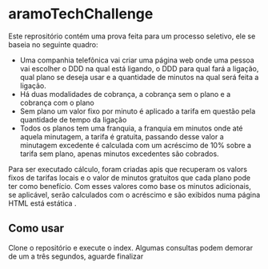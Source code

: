 # aramoTechChallenge

Este reprositório contém uma prova feita para um processo seletivo, ele se baseia no seguinte quadro:

* Uma companhia telefônica vai criar uma página web onde uma pessoa vai escolher o DDD na qual está ligando, o DDD para qual fará a ligação, qual plano se deseja usar e a quantidade de minutos na qual será feita a ligação.
* Há duas modalidades de cobrança, a cobrança sem o plano e a cobrança com o plano
* Sem plano um valor fixo por minuto é aplicado a tarifa em questão pela quantidade de tempo da ligação
* Todos os planos tem uma franquia, a franquia em minutos onde até aquela minutagem, a tarifa é gratuita, passando desse valor a minutagem excedente é calculada com um acréscimo de 10% sobre a tarifa sem plano, apenas minutos excedentes são cobrados.

Para ser executado cálculo, foram criadas apis que recuperam os valors fixos de tarifas locais e o valor de minutos gratuitos que cada plano pode ter como benefício. Com esses valores como base os minutos adicionais, se aplicável, serão calculados com o acréscimo e são exibidos numa página HTML está estática .

## Como usar

Clone o repositório e execute o index.
Algumas consultas podem demorar de um a três segundos, aguarde finalizar
